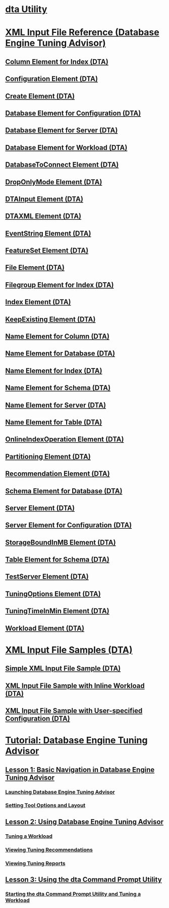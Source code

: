 # [dta Utility](dta-utility.md)
# [XML Input File Reference (Database Engine Tuning Advisor)](xml-input-file-reference-database-engine-tuning-advisor.md)
## [Column Element for Index (DTA)](column-element-for-index-dta.md)
## [Configuration Element (DTA)](configuration-element-dta.md)
## [Create Element (DTA)](create-element-dta.md)
## [Database Element for Configuration (DTA)](database-element-for-configuration-dta.md)
## [Database Element for Server (DTA)](database-element-for-server-dta.md)
## [Database Element for Workload (DTA)](database-element-for-workload-dta.md)
## [DatabaseToConnect Element (DTA)](databasetoconnect-element-dta.md)
## [DropOnlyMode Element (DTA)](droponlymode-element-dta.md)
## [DTAInput Element (DTA)](dtainput-element-dta.md)
## [DTAXML Element (DTA)](dtaxml-element-dta.md)
## [EventString Element (DTA)](eventstring-element-dta.md)
## [FeatureSet Element (DTA)](featureset-element-dta.md)
## [File Element (DTA)](file-element-dta.md)
## [Filegroup Element for Index (DTA)](filegroup-element-for-index-dta.md)
## [Index Element (DTA)](index-element-dta.md)
## [KeepExisting Element (DTA)](keepexisting-element-dta.md)
## [Name Element for Column (DTA)](name-element-for-column-dta.md)
## [Name Element for Database (DTA)](name-element-for-database-dta.md)
## [Name Element for Index (DTA)](name-element-for-index-dta.md)
## [Name Element for Schema (DTA)](name-element-for-schema-dta.md)
## [Name Element for Server (DTA)](name-element-for-server-dta.md)
## [Name Element for Table (DTA)](name-element-for-table-dta.md)
## [OnlineIndexOperation Element (DTA)](onlineindexoperation-element-dta.md)
## [Partitioning Element (DTA)](partitioning-element-dta.md)
## [Recommendation Element (DTA)](recommendation-element-dta.md)
## [Schema Element for Database (DTA)](schema-element-for-database-dta.md)
## [Server Element (DTA)](server-element-dta.md)
## [Server Element for Configuration (DTA)](server-element-for-configuration-dta.md)
## [StorageBoundInMB Element (DTA)](storageboundinmb-element-dta.md)
## [Table Element for Schema (DTA)](table-element-for-schema-dta.md)
## [TestServer Element (DTA)](testserver-element-dta.md)
## [TuningOptions Element (DTA)](tuningoptions-element-dta.md)
## [TuningTimeInMin Element (DTA)](tuningtimeinmin-element-dta.md)
## [Workload Element (DTA)](workload-element-dta.md)
# [XML Input File Samples (DTA)](xml-input-file-samples-dta.md)
## [Simple XML Input File Sample (DTA)](simple-xml-input-file-sample-dta.md)
## [XML Input File Sample with Inline Workload (DTA)](xml-input-file-sample-with-inline-workload-dta.md)
## [XML Input File Sample with User-specified Configuration (DTA)](xml-input-file-sample-with-user-specified-configuration-dta.md)
# [Tutorial: Database Engine Tuning Advisor](tutorial-database-engine-tuning-advisor.md)
## [Lesson 1: Basic Navigation in Database Engine Tuning Advisor](lesson-1-basic-navigation-in-database-engine-tuning-advisor.md)
### [Launching Database Engine Tuning Advisor](lesson-1-1-launching-database-engine-tuning-advisor.md)
### [Setting Tool Options and Layout](lesson-1-2-setting-tool-options-and-layout.md)
## [Lesson 2: Using Database Engine Tuning Advisor](lesson-2-using-database-engine-tuning-advisor.md)
### [Tuning a Workload](lesson-1-1-tuning-a-workload.md)
### [Viewing Tuning Recommendations](lesson-1-2-viewing-tuning-recommendations.md)
### [Viewing Tuning Reports](lesson-1-3-viewing-tuning-reports.md)
## [Lesson 3: Using the dta Command Prompt Utility](lesson-3-using-the-dta-command-prompt-utility.md)
### [Starting the dta Command Prompt Utility and Tuning a Workload](lesson-3-1-starting-the-dta-command-prompt-utility-and-tuning-a-workload.md)
